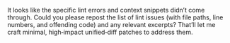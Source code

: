 It looks like the specific lint errors and context snippets didn’t come through. Could you please repost the list of lint issues (with file paths, line numbers, and offending code) and any relevant excerpts? That’ll let me craft minimal, high‑impact unified‑diff patches to address them.